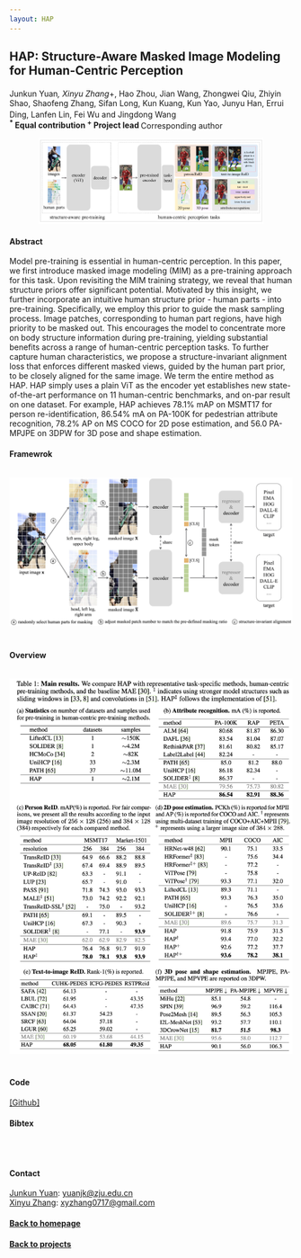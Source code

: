 ```yaml
---
layout: HAP
---
```


## HAP: Structure-Aware Masked Image Modeling for Human-Centric Perception
Junkun Yuan<sup>*</sup>, Xinyu Zhang<sup>*+</sup>, Hao Zhou, Jian Wang, Zhongwei Qiu, Zhiyin Shao, Shaofeng Zhang, Sifan Long, Kun Kuang, Kun Yao, Junyu Han, Errui Ding, Lanfen Lin, Fei Wu and Jingdong Wang<sup>**</sup> <br />
<sup>*</sup> Equal contribution <sup>+</sup> Project lead <sup>**</sup> Corresponding author <br />


<center><img src="./papers/NeurIPS23/figure1.jpeg" width="400" alt="AAAI21" style="padding:0px"></center>

#### Abstract
Model pre-training is essential in human-centric perception. In this paper, we first introduce masked image modeling (MIM) as a pre-training approach for this task. Upon revisiting the MIM training strategy, we reveal that human structure priors offer significant potential. Motivated by this insight, we further incorporate an intuitive human structure prior - human parts - into pre-training. Specifically, we employ this prior to guide the mask sampling process. Image patches, corresponding to human part regions, have high priority to be masked out. This encourages the model to concentrate more on body structure information during pre-training, yielding substantial benefits across a range of human-centric perception tasks. To further capture human characteristics, we propose a structure-invariant alignment loss that enforces different masked views, guided by the human part prior, to be closely aligned for the same image. We term the entire method as HAP. HAP simply uses a plain ViT as the encoder yet establishes new state-of-the-art performance on 11 human-centric benchmarks, and on-par result on one dataset. For example, HAP achieves 78.1\% mAP on MSMT17 for person re-identification, 86.54\% mA on PA-100K for pedestrian attribute recognition, 78.2\% AP on MS COCO for 2D pose estimation, and 56.0 PA-MPJPE on 3DPW for 3D pose and shape estimation. 
#### Framewrok
<center><img src="./papers/NeurIPS23.jpg" width="600" alt="NeurIPS23" style="padding-bottom:20px;padding-top:15px"></center>

#### Overview
<center><img src="./papers/NeurIPS23/results.jpg" width="600" alt="NeurIPS23" style="padding-bottom:20px;padding-top:15px"></center>

#### Code
<a href='https://github.com/junkunyuan/HAP'>[Github]</a>

#### Bibtex
<br />
<br />


#### Contact
<a href='https://junkunyuan.github.io/'>Junkun Yuan</a>: yuanjk@zju.edu.cn <br />
<a href='https://zhangxinyu-xyz.github.io/'>Xinyu Zhang</a>: xyzhang0717@gmail.com <br />


#### [Back to homepage](../)
#### [Back to projects](../projects)
